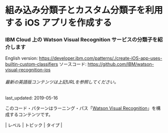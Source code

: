 # 組み込み分類子とカスタム分類子を利用する iOS アプリを作成する

### IBM Cloud 上の Watson Visual Recognition サービスの分類子を紹介します

English version: https://developer.ibm.com/patterns/./create-iOS-app-uses-builtin-custom-classifiers
  ソースコード: https://github.com/IBM/watson-visual-recognition-ios

###### 最新の英語版コンテンツは上記URLを参照してください。
last_updated: 2019-05-16

 
このコード・パターンはラーニング・パス「[Watson Visual Recognition](https://developer.ibm.com/series/learning-path-watson-visual-recognition)」を構成するコンテンツです。

| レベル | トピック | タイプ |
